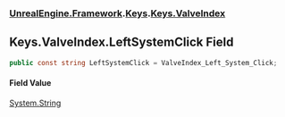 ### [UnrealEngine.Framework](./UnrealEngine-Framework.md 'UnrealEngine.Framework').[Keys](./Keys.md 'UnrealEngine.Framework.Keys').[Keys.ValveIndex](./Keys-ValveIndex.md 'UnrealEngine.Framework.Keys.ValveIndex')
## Keys.ValveIndex.LeftSystemClick Field
  
```csharp
public const string LeftSystemClick = ValveIndex_Left_System_Click;
```
#### Field Value
[System.String](https://docs.microsoft.com/en-us/dotnet/api/System.String 'System.String')  
